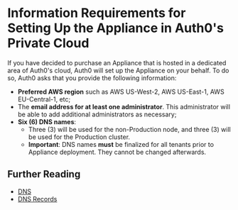 # Information Requirements for Setting Up the Appliance in Auth0's Private Cloud

If you have decided to purchase an Appliance that is hosted in a dedicated area of Auth0's cloud, Auth0 will set up the Appliance on your behalf. To do so, Auth0 asks that you provide the following information:

* **Preferred AWS region** such as AWS US-West-2, AWS US-East-1, AWS EU-Central-1, etc;
* The **email address for at least one administrator**. This administrator will be able to add additional administrators as necessary;
* **Six (6) DNS names**:
    * Three (3) will be used for the non-Production node, and three (3) will be used for the Production cluster.
    * **Important**: DNS names **must** be finalized for all tenants prior to Appliance deployment. They cannot be changed afterwards.

## Further Reading

* [DNS](/appliance/infrastructure/dns)
* [DNS Records](/appliance/infrastructure/network#dns-records)
